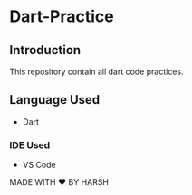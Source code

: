 # Dart-Practice

## Introduction
  This repository contain all dart code practices.

## Language Used
  - Dart
  
### IDE Used 
  - VS Code



MADE WITH :heart: BY HARSH


